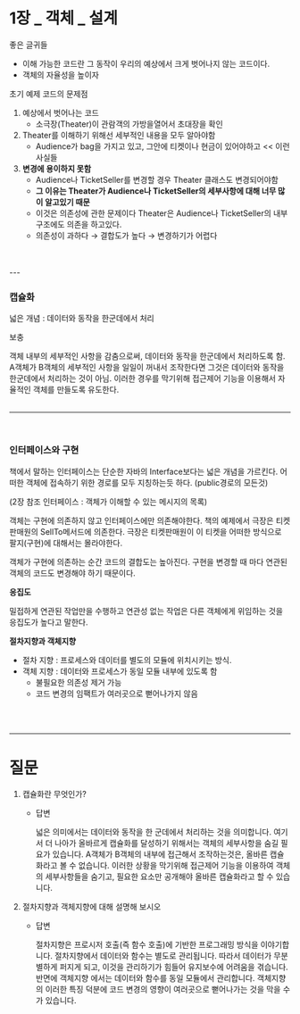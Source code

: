 # 1장 _ 객체 _ 설계

좋은 글귀들
<br/>

- 이해 가능한 코드란 그 동작이 우리의 예상에서 크게 벗어나지 않는 코드이다.
- 객체의 자율성을 높이자

초기 예제 코드의 문제점

1. 예상에서 벗어나는 코드
    - 소극장(Theater)이 관람객의 가방을열어서 초대장을 확인
2. Theater를 이해하기 위해선 세부적인 내용을 모두 알아야함
    - Audience가 bag을 가지고 있고, 그안에 티켓이나 현금이 있어야하고 << 이런사실들
3. **변경에 용이하지 못함**
    - Audience나 TicketSeller를 변경할 경우 Theater 클래스도 변경되어야함
    - **그 이유는 Theater가 Audience나 TicketSeller의 세부사항에 대해 너무 많이 알고있기 때문**
    - 이것은 의존성에 관한 문제이다 Theater은 Audience나 TicketSeller의 내부구조에도 의존을 하고있다.
    - 의존성이 과하다 → 결합도가 높다 → 변경하기가 어렵다
<br/>
<br/>
---
<br/>

### 캡슐화

넓은 개념 : 데이터와 동작을 한군데에서 처리

보충 

 객체 내부의 세부적인 사항을 감춤으로써, 데이터와 동작을 한군데에서 처리하도록 함. A객체가 B객체의 세부적인 사항을 일일이 꺼내서 조작한다면 그것은 데이터와 동작을 한군데에서 처리하는 것이 아님. 이러한 경우를 막기위해 접근제어 기능을 이용해서 자율적인 객체를 만들도록 유도한다.
 <br/>
 <br/>

---
<br/>

### 인터페이스와 구현

 책에서 말하는 인터페이스는 단순한 자바의 Interface보다는 넓은 개념을 가르킨다. 어떠한 객체에 접속하기 위한 경로를 모두 지칭하는듯 하다. (public경로의 모든것) 

(2장 참조 인터페이스 : 객체가 이해할 수 있는 메시지의 목록)

 

 객체는 구현에 의존하지 않고 인터페이스에만 의존해야한다. 책의 예제에서 극장은 티켓판매원의 SellTo메서드에 의존한다. 극장은 티켓판매원이 이 티켓을 어떠한 방식으로 팔지(구현)에 대해서는 몰라야한다.

 객체가 구현에 의존하는 순간 코드의 결합도는 높아진다. 구현을 변경할 때 마다 연관된 객체의 코드도 변경해야 하기 때문이다. 

**응집도**

 밀접하게 연관된 작업만을 수행하고 연관성 없는 작업은 다른 객체에게 위임하는 것을 응집도가 높다고 말한다.

**절차지향과 객체지향**

- 절차 지향 : 프로세스와 데이터를 별도의 모듈에 위치시키는 방식.
- 객체 지향 : 데이터와 프로세스가 동일 모듈 내부에 있도록 함
    - 불필요한 의존성 제거 가능
    - 코드 변경의 임팩트가 여러곳으로 뻗어나가지 않음
  <br/>
<br/>

---

# 질문

1. 캡슐화란 무엇인가?
    - 답변
        
         넓은 의미에서는 데이터와 동작을 한 군데에서 처리하는 것을 의미합니다. 여기서 더 나아가 올바르게 캡슐화를 달성하기 위해서는 객체의 세부사항을 숨길 필요가 있습니다.  A객체가 B객체의 내부에 접근해서 조작하는것은, 올바른 캡슐화라고 볼 수 없습니다. 이러한 상황을 막기위해 접근제어 기능을 이용하여 객체의 세부사항들을 숨기고, 필요한 요소만 공개해야 올바른 캡슐화라고 할 수 있습니다.
        
2. 절차지향과 객체지향에 대해 설명해 보시오
    - 답변
        
        절차지향은 프로시저 호출(즉 함수 호출)에 기반한 프로그래밍 방식을 이야기합니다. 절차지향에서 데이터와 함수는 별도로 관리됩니다. 따라서 데이터가 무분별하게 퍼지게 되고, 이것을 관리하기가 힘들어 유지보수에 어려움을 겪습니다. 반면에 객체지향 에서는 데이터와 함수를 동일 모듈에서 관리합니다. 객체지향의 이러한 특징 덕분에 코드 변경의 영향이 여러곳으로 뻗어나가는 것을 막을 수가 있습니다.